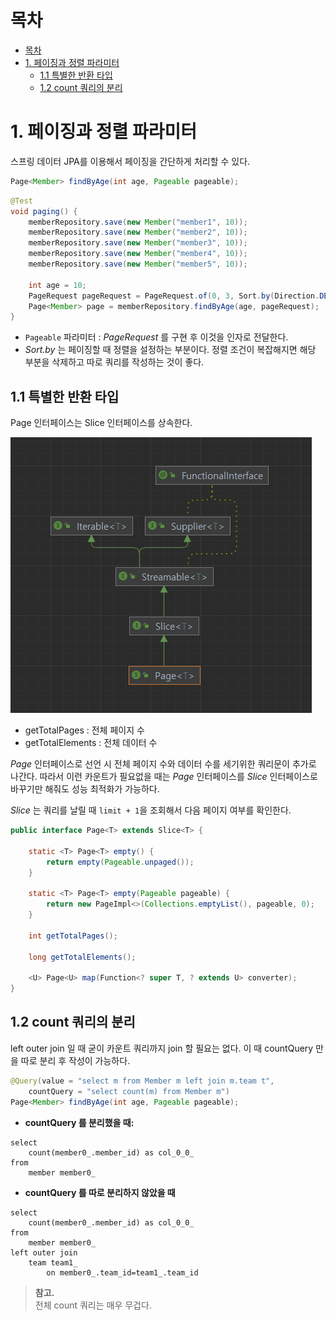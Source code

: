# 목차

- [목차](#목차)
- [1. 페이징과 정렬 파라미터](#1-페이징과-정렬-파라미터)
  - [1.1 특별한 반환 타입](#11-특별한-반환-타입)
  - [1.2 count 쿼리의 분리](#12-count-쿼리의-분리)

# 1. 페이징과 정렬 파라미터

스프링 데이터 JPA를 이용해서 페이징을 간단하게 처리할 수 있다.

```java
Page<Member> findByAge(int age, Pageable pageable);
```

```java
@Test
void paging() {
    memberRepository.save(new Member("member1", 10));
    memberRepository.save(new Member("member2", 10));
    memberRepository.save(new Member("member3", 10));
    memberRepository.save(new Member("member4", 10));
    memberRepository.save(new Member("member5", 10));

    int age = 10;
    PageRequest pageRequest = PageRequest.of(0, 3, Sort.by(Direction.DESC, "username"));
    Page<Member> page = memberRepository.findByAge(age, pageRequest);
}
```

- `Pageable` 파라미터 : _PageRequest_ 를 구현 후 이것을 인자로 전달한다.
- _Sort.by_ 는 페이징할 때 정렬을 설정하는 부분이다. 정렬 조건이 복잡해지면 해당 부분을 삭제하고 따로 쿼리를 작성하는 것이 좋다.

## 1.1 특별한 반환 타입

Page 인터페이스는 Slice 인터페이스를 상속한다.

![img.png](img.png)

- getTotalPages : 전체 페이지 수
- getTotalElements : 전체 데이터 수

_Page_ 인터페이스로 선언 시 전체 페이지 수와 데이터 수를 세기위한 쿼리문이 추가로 나간다.
따라서 이런 카운트가 필요없을 때는 _Page_ 인터페이스를 _Slice_ 인터페이스로 바꾸기만 해줘도 성능 최적화가 가능하다.

_Slice_ 는 쿼리를 날릴 때 `limit + 1`을 조회해서 다음 페이지 여부를 확인한다.

```java
public interface Page<T> extends Slice<T> {

	static <T> Page<T> empty() {
		return empty(Pageable.unpaged());
	}

	static <T> Page<T> empty(Pageable pageable) {
		return new PageImpl<>(Collections.emptyList(), pageable, 0);
	}

	int getTotalPages();

	long getTotalElements();
	
	<U> Page<U> map(Function<? super T, ? extends U> converter);
}
```

## 1.2 count 쿼리의 분리

left outer join 일 때 굳이 카운트 쿼리까지 join 할 필요는 없다.
이 때 countQuery 만을 따로 분리 후 작성이 가능하다.

```java
@Query(value = "select m from Member m left join m.team t",
    countQuery = "select count(m) from Member m")
Page<Member> findByAge(int age, Pageable pageable);
```

- **countQuery 를 분리했을 때:**

```text
select
    count(member0_.member_id) as col_0_0_ 
from
    member member0_
```

- **countQuery 를 따로 분리하지 않았을 때**

```text
select
    count(member0_.member_id) as col_0_0_ 
from
    member member0_ 
left outer join
    team team1_ 
        on member0_.team_id=team1_.team_id
```

> **참고.**<br/>
> 전체 count 쿼리는 매우 무겁다.

